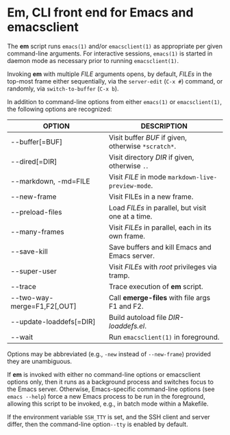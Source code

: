 # Em, CLI front end for Emacs and emacsclient
The __em__ script runs `emacs(1)` and/or `emacsclient(1)` as appropriate per
given command-line arguments. For interactive sessions, `emacs(1)` is
started in daemon mode as necessary prior to running `emacsclient(1)`.

Invoking __em__ with multiple _FILE_ arguments opens, by default,
_FILEs_ in the top-most frame either sequentially, via the
`server-edit` (`C-x #`) command, or randomly, via `switch-to-buffer`
(`C-x b`).

In addition to command-line options from either `emacs(1)` or `emacsclient(1)`,
the following options are recognized:

  OPTION                      | DESCRIPTION
  -----------------------     |------------
  --buffer[=BUF]              | Visit buffer _BUF_ if given, otherwise `*scratch*`.
  --dired[=DIR]               | Visit directory _DIR_ if given, otherwise `.`.
  --markdown, -md=FILE        | Visit _FILE_ in mode `markdown-live-preview-mode`.
  --new-frame                 | Visit FILEs in a new frame.
  --preload-files             | Load _FILEs_ in parallel, but visit one at a time.
  --many-frames               | Visit _FILEs_ in parallel, each in its own frame.
  --save-kill                 | Save buffers and kill Emacs and Emacs server.
  --super-user                | Visit _FILEs_ with _root_ privileges via tramp.
  --trace                     | Trace execution of __em__ script.
  --two-way-merge=F1,F2[,OUT] | Call __emerge-files__ with file args F1 and F2.
  --update-loaddefs[=DIR]     | Build autoload file _DIR-loaddefs.el_.
  --wait                      | Run `emacsclient(1)` in foreground.

Options may be abbreviated (e.g., `-new` instead of `--new-frame`)
provided they are unambiguous.

If __em__ is invoked with either no command-line options or
emacsclient options only, then it runs as a background process and
switches focus to the Emacs server. Otherwise, Emacs-specific
command-line options (see `emacs --help`) force a new Emacs process
to be run in the foreground, allowing this script to be invoked,
e.g., in batch mode within a Makefile.

If the environment variable `SSH_TTY` is set, and the SSH client and server
differ, then the command-line option`--tty`  is enabled by default.
